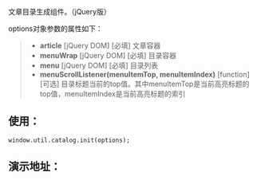 文章目录生成组件。（jQuery版）

options对象参数的属性如下：

>- **article** [jQuery DOM] [必填]  文章容器
>- **menuWrap** [jQuery DOM] [必填]  目录容器
>- **menu** [jQuery DOM] [必填]  目录列表
>- **menuScrollListener(menuItemTop, menuItemIndex)** [function]  [可选]  目录标题当前的top值。其中menuItemTop是当前高亮标题的top值，menuItemIndex是当前高亮标题的索引


## 使用：

```
window.util.catalog.init(options);
```

## 演示地址：


